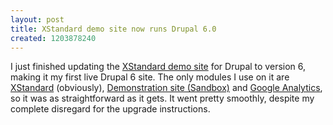```yaml
--- 
layout: post
title: XStandard demo site now runs Drupal 6.0
created: 1203878240
---
```

I just finished updating the [XStandard demo site](http://xstandard.sixshooter.se) for Drupal to version 6, making it my first live Drupal 6 site. The only modules I use on it are [XStandard](http://drupal.org/project/xstandard) (obviously), [Demonstration site (Sandbox)](http://drupal.org/project/demo) and [Google Analytics](http://drupal.org/project/google_analytics), so it was as straightforward as it gets.
It went pretty smoothly, despite my complete disregard for the upgrade instructions.
